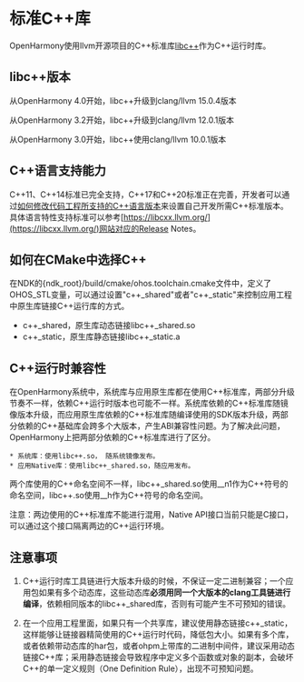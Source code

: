 # 标准C++库

OpenHarmony使用llvm开源项目的C++标准库[libc++](https://libcxx.llvm.org/)作为C++运行时库。

## libc++版本

从OpenHarmony 4.0开始，libc++升级到clang/llvm 15.0.4版本

从OpenHarmony 3.2开始，libc++升级到clang/llvm 12.0.1版本

从OpenHarmony 3.0开始，libc++使用clang/llvm 10.0.1版本

## C++语言支持能力

C++11、C++14标准已完全支持，C++17和C++20标准正在完善，开发者可以通过[如何修改代码工程所支持的C++语言版本](https://developer.huawei.com/consumer/cn/doc/harmonyos-faqs-V5/faqs-ndk-9-V5)来设置自己开发所需C++标准版本。具体语言特性支持标准可以参考[https://libcxx.llvm.org/](https://libcxx.llvm.org/)网站对应的Release Notes。


## 如何在CMake中选择C++

在NDK的{ndk_root}/build/cmake/ohos.toolchain.cmake文件中，定义了OHOS_STL变量，可以通过设置"c++_shared"或者"c++_static"来控制应用工程中原生库链接C++运行库的方式。
* c++_shared，原生库动态链接libc++_shared.so
* c++_static，原生库静态链接libc++_static.a

## C++运行时兼容性

在OpenHarmony系统中，系统库与应用原生库都在使用C++标准库，两部分升级节奏不一样，依赖C++运行时版本也可能不一样。系统库依赖的C++标准库随镜像版本升级，而应用原生库依赖的C++标准库随编译使用的SDK版本升级，两部分依赖的C++基础库会跨多个大版本，产生ABI兼容性问题。为了解决此问题，OpenHarmony上把两部分依赖的C++标准库进行了区分。

    * 系统库：使用libc++.so， 随系统镜像发布。
    * 应用Native库：使用libc++_shared.so，随应用发布。

   两个库使用的C++命名空间不一样，libc++_shared.so使用__n1作为C++符号的命名空间，libc++.so使用__h作为C++符号的命名空间。

   注意：两边使用的C++标准库不能进行混用，Native API接口当前只能是C接口，可以通过这个接口隔离两边的C++运行环境。

## 注意事项

1. C++运行时库工具链进行大版本升级的时候，不保证一定二进制兼容；一个应用包如果有多个动态库，这些动态库**必须用同一个大版本的clang工具链进行编译**，依赖相同版本的libc++_shared库，否则有可能产生不可预知的错误。

2. 在一个应用工程里面，如果只有一个共享库，建议使用静态链接c++_static，这样能够让链接器精简使用的C++运行时代码，降低包大小。如果有多个库，或者依赖带动态库的har包，或者ohpm上带库的二进制中间件，建议采用动态链接C++库；采用静态链接会导致程序中定义多个函数或对象的副本，会破坏C++的单一定义规则（One Definition Rule），出现不可预知问题。